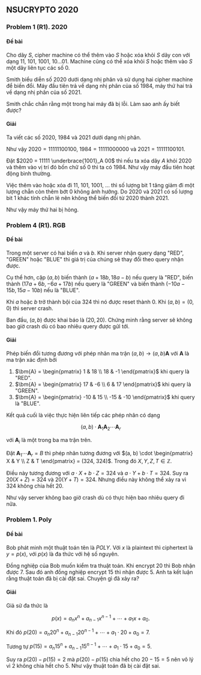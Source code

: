 ## NSUCRYPTO 2020

### Problem 1 (R1). 2020

#### Đề bài

Cho dãy $S$, cipher machine có thể thêm vào $S$ hoặc xóa khỏi $S$ dãy con với dạng 11, 101, 1001, 10...01. Machine cũng có thể xóa khỏi $S$ hoặc thêm vào $S$ một dãy liên tục các số 0.

Smith biểu diễn số 2020 dưới dạng nhị phân và sử dụng hai cipher machine để biến đổi. Máy đầu tiên trả về dạng nhị phân của số 1984, máy thứ hai trả về dạng nhị phân của số 2021.

Smith chắc chắn rằng một trong hai máy đã bị lỗi. Làm sao anh ấy biết được?

#### Giải

Ta viết các số 2020, 1984 và 2021 dưới dạng nhị phân.

Như vậy $2020 = 11111100100$, $1984 = 11111000000$ và $2021 = 11111100101$.

Đặt $2020 = 11111 \underbrace{1001}_A 00$ thì nếu ta xóa dãy $A$ khỏi 2020 và thêm vào vị trí đó bốn chữ số 0 thì ta có 1984. Như vậy máy đầu tiên hoạt động bình thường.

Việc thêm vào hoặc xóa đi 11, 101, 1001, ... thì số lượng bit 1 tăng giảm đi một lượng chẵn còn thêm bớt 0 không ảnh hưởng. Do 2020 và 2021 có số lượng bit 1 khác tính chẵn lẻ nên không thể biến đổi từ 2020 thành 2021.

Như vậy máy thứ hai bị hỏng.

### Problem 4 (R1). RGB

#### Đề bài

Trong một server có hai biến $a$ và $b$. Khi server nhận query dạng "RED", "GREEN" hoặc "BLUE" thì giá trị của chúng sẽ thay đổi theo query nhận được.

Cụ thể hơn, cặp $(a, b)$ biến thành $(a + 18b, 18a - b)$ nếu query là "RED", biến thành $(17a + 6b, -6a + 17b)$ nếu query là "GREEN" và biến thành $(-10a-15b, 15a-10b)$ nếu là "BLUE".

Khi $a$ hoặc $b$ trở thành bội của 324 thì nó được reset thành 0. Khi $(a, b) = (0, 0)$ thì server crash.

Ban đầu, $(a, b)$ được khai báo là $(20, 20)$. Chứng minh rằng server sẽ không bao giờ crash dù có bao nhiêu query được gửi tới.

#### Giải

Phép biến đổi tương đương với phép nhân ma trận $(a, b) \to (a, b) \bm{A}$ với $\bm{A}$ là ma trận xác định bởi

1. $\bm{A} = \begin{pmatrix} 1 & 18 \\ 18 & -1 \end{pmatrix}$ khi query là "RED".
2. $\bm{A} = \begin{pmatrix} 17 & -6 \\ 6 & 17 \end{pmatrix}$ khi query là "GREEN".
3. $\bm{A} = \begin{pmatrix} -10 & 15 \\ -15 & -10 \end{pmatrix}$ khi query là "BLUE".

Kết quả cuối là việc thực hiện liên tiếp các phép nhân có dạng

$$(a, b) \cdot \bm{A}_1 \bm{A}_2 \cdots \bm{A}_r$$

với $\bm{A}_i$ là một trong ba ma trận trên.

Đặt $\bm{A}_1 \cdots \bm{A}_r = B$ thì phép nhân tương đương với $(a, b) \cdot \begin{pmatrix} X & Y \\ Z & T \end{pmatrix} = (324, 324)$. Trong đó $X, Y, Z, T \in \mathbb{Z}$.

Điều này tương đương với $a \cdot X + b \cdot Z = 324$ và $a \cdot Y + b \cdot T = 324$. Suy ra $20 (X + Z) = 324$ và $20 (Y + T) = 324$. Nhưng điều này không thể xảy ra vì 324 không chia hết 20.

Như vậy server không bao giờ crash dù có thực hiện bao nhiêu query đi nữa.

### Problem 1. Poly

#### Đề bài

Bob phát minh một thuật toán tên là *POLY*. Với $x$ là plaintext thì ciphertext là $y = p(x)$, với $p(x)$ là đa thức với hệ số nguyên.

Đồng nghiệp của Bob muốn kiểm tra thuật toán. Khi encrypt 20 thì Bob nhận được 7. Sau đó anh đồng nghiệp encrypt 15 thì nhận được 5. Anh ta kết luận rằng thuật toán đã bị cài đặt sai. Chuyện gì đã xảy ra?

#### Giải

Giả sử đa thức là

$$p(x) = a_n x^n + a_{n-1} x^{n-1} + \cdots + a_1 x + a_0.$$

Khi đó $p(20) = a_n 20^n + a_{n-1} 20^{n-1} + \cdots + a_1 \cdot 20 + a_0 = 7$.

Tương tự $p(15) = a_n 15^n + a_{n-1} 15^{n-1} + \cdots + a_1 \cdot 15 + a_0 = 5$.

Suy ra $p(20) - p(15) = 2$ mà $p(20) - p(15)$ chia hết cho $20 - 15 = 5$ nên vô lý vì 2 không chia hết cho 5. Như vậy thuật toán đã bị cài đặt sai.